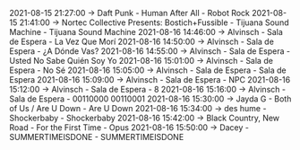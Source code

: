 2021-08-15 21:27:00 -> Daft Punk - Human After All - Robot Rock
2021-08-15 21:41:00 -> Nortec Collective Presents: Bostich+Fussible - Tijuana Sound Machine - Tijuana Sound Machine
2021-08-16 14:46:00 -> Alvinsch - Sala de Espera - La Vez Que Morí
2021-08-16 14:50:00 -> Alvinsch - Sala de Espera - ¿A Dónde Vas?
2021-08-16 14:55:00 -> Alvinsch - Sala de Espera - Usted No Sabe Quién Soy Yo
2021-08-16 15:01:00 -> Alvinsch - Sala de Espera - No Sé
2021-08-16 15:05:00 -> Alvinsch - Sala de Espera - Sala de Espera
2021-08-16 15:09:00 -> Alvinsch - Sala de Espera - NPC
2021-08-16 15:12:00 -> Alvinsch - Sala de Espera - 8
2021-08-16 15:16:00 -> Alvinsch - Sala de Espera - 00110000 00110001
2021-08-16 15:30:00 -> Jayda G - Both of Us / Are U Down - Are U Down
2021-08-16 15:34:00 -> des hume - Shockerbaby - Shockerbaby
2021-08-16 15:42:00 -> Black Country, New Road - For the First Time - Opus
2021-08-16 15:50:00 -> Dacey - SUMMERTIMEISDONE - SUMMERTIMEISDONE

